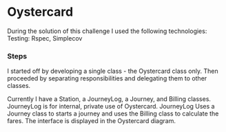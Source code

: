 # Oystercard

During the solution of this challenge I used the following technologies:
Testing: Rspec, Simplecov

### Steps
I started off by developing a single class - the Oystercard class only. Then proceeded by separating responsibilities and delegating them to other classes. 

Currently I have a Station, a JourneyLog, a Journey, and Billing classes. JourneyLog is for internal, private use of Oystercard. JourneyLog Uses a Journey class to starts a journey and uses the Billing class to calculate the fares. The interface is displayed in the Oystercard diagram.

